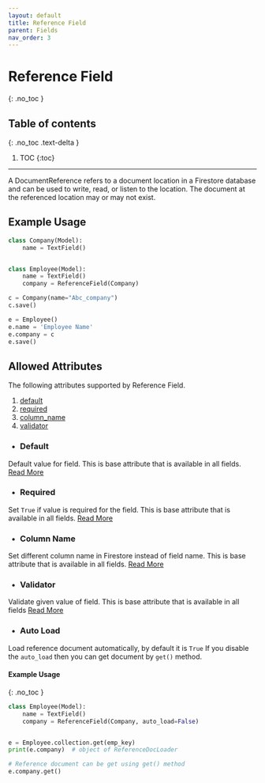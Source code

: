 ```yaml
---
layout: default
title: Reference Field
parent: Fields
nav_order: 3
---
```


# Reference Field
{: .no_toc }

## Table of contents
{: .no_toc .text-delta }

1. TOC
{:toc}

---

A DocumentReference refers to a document location in a Firestore database and can be used to write, read, 
or listen to the location. The document at the referenced location may or may not exist.

## Example Usage

```python
class Company(Model):
    name = TextField()


class Employee(Model):
    name = TextField()
    company = ReferenceField(Company)

c = Company(name="Abc_company")
c.save()

e = Employee()
e.name = 'Employee Name'
e.company = c
e.save()
```

## Allowed Attributes

The following attributes supported by Reference Field.

1. [default](#default)
2. [required](#required)
3. [column_name](#column-name)
4. [validator](#validator)

- ### Default
Default value for field. This is base attribute that is available in all fields. [Read More](/fields/field/#default)

- ### Required
Set `True` if value is required for the field. This is base attribute that is available in all fields. [Read More](/fields/field/#required)

- ### Column Name
Set different column name in Firestore instead of field name. This is base attribute that is available in all fields. [Read More](/fields/field/#column-name)

- ### Validator
Validate given value of field. This is base attribute that is available in all fields [Read More](/fields/field/#validator)

- ### Auto Load
Load reference document automatically, by default it is `True` If you disable the `auto_load` then you can get 
document by `get()` method.

#### Example Usage
{: .no_toc }

```python
class Employee(Model):
    name = TextField()
    company = ReferenceField(Company, auto_load=False)


e = Employee.collection.get(emp_key)
print(e.company)  # object of ReferenceDocLoader

# Reference document can be get using get() method
e.company.get()
```